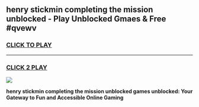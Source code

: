 
## henry stickmin completing the mission unblocked - Play Unblocked Gmaes & Free #qvewv
<h3>
<a href="https://news.freeplayer.one?title=henry_stickmin_completing_the_mission_unblocked&ref=03M">CLICK TO PLAY</a></h3>
<hr>

<h3>
<a href="https://news.freeplayer.one?title=henry_stickmin_completing_the_mission_unblocked&ref=03M">CLICK 2 PLAY</a>
  
</h3>

<a href="https://news.freeplayer.one?title=henry_stickmin_completing_the_mission_unblocked&ref=03M"><img src="https://clearcache.store/games.png"></a>


**henry stickmin completing the mission unblocked games unblocked: Your Gateway to Fun and Accessible Online Gaming**
